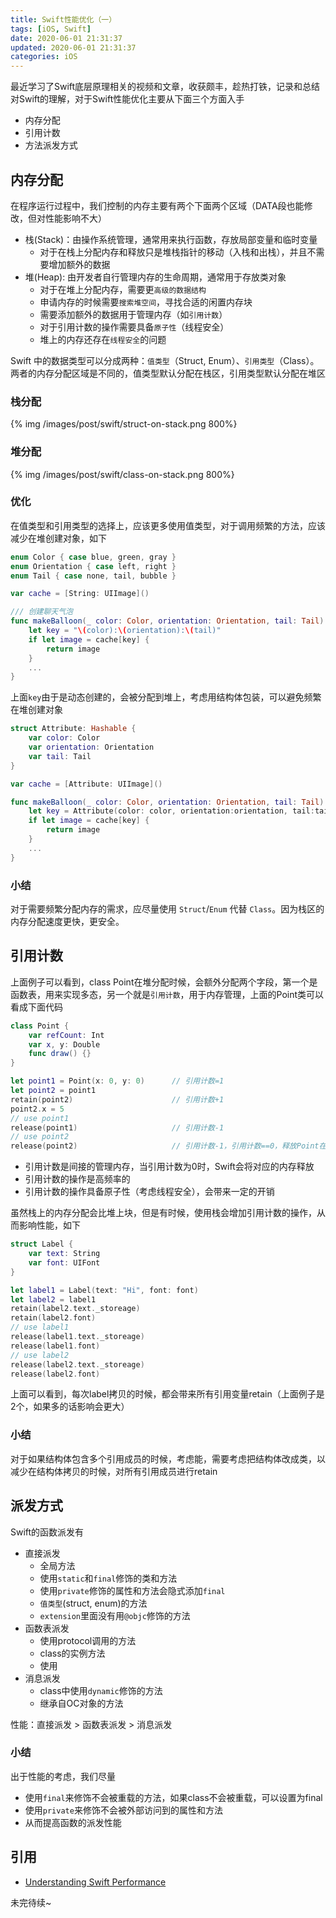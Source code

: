 ```yaml
---
title: Swift性能优化（一）
tags: [iOS, Swift]
date: 2020-06-01 21:31:37
updated: 2020-06-01 21:31:37
categories: iOS
---
```


最近学习了Swift底层原理相关的视频和文章，收获颇丰，趁热打铁，记录和总结对Swift的理解，对于Swift性能优化主要从下面三个方面入手

<!-- more -->

* 内存分配
* 引用计数
* 方法派发方式

## 内存分配

在程序运行过程中，我们控制的内存主要有两个下面两个区域（DATA段也能修改，但对性能影响不大）

* 栈(Stack)：由操作系统管理，通常用来执行函数，存放局部变量和临时变量
  * 对于在栈上分配内存和释放只是堆栈指针的移动（入栈和出栈），并且不需要增加额外的数据
* 堆(Heap): 由开发者自行管理内存的生命周期，通常用于存放类对象
  * 对于在堆上分配内存，需要更`高级的数据结构`
  * 申请内存的时候需要`搜索堆空间`，寻找合适的闲置内存块
  * 需要添加额外的数据用于管理内存（如`引用计数`）
  * 对于引用计数的操作需要具备`原子性`（线程安全）
  * 堆上的内存还存在`线程安全`的问题

Swift 中的数据类型可以分成两种：`值类型`（Struct, Enum）、`引用类型`（Class）。两者的内存分配区域是不同的，值类型默认分配在栈区，引用类型默认分配在堆区

### 栈分配

{% img /images/post/swift/struct-on-stack.png 800%}

### 堆分配

{% img /images/post/swift/class-on-stack.png 800%}

### 优化

在值类型和引用类型的选择上，应该更多使用值类型，对于调用频繁的方法，应该减少在堆创建对象，如下

```swift
enum Color { case blue, green, gray }
enum Orientation { case left, right }
enum Tail { case none, tail, bubble }

var cache = [String: UIImage]()

/// 创建聊天气泡
func makeBalloon(_ color: Color, orientation: Orientation, tail: Tail) -> UIImage {
    let key = "\(color):\(orientation):\(tail)"
    if let image = cache[key] {
        return image
    }
    ...
}
```

上面`key`由于是动态创建的，会被分配到堆上，考虑用结构体包装，可以避免频繁在堆创建对象

```swift
struct Attribute: Hashable {
    var color: Color
    var orientation: Orientation
    var tail: Tail
}

var cache = [Attribute: UIImage]()

func makeBalloon(_ color: Color, orientation: Orientation, tail: Tail) -> UIImage {
    let key = Attribute(color: color, orientation:orientation, tail:tail)
    if let image = cache[key] {
        return image
    }
    ...
}
```

### 小结

对于需要频繁分配内存的需求，应尽量使用 `Struct`/`Enum` 代替 `Class`。因为栈区的内存分配速度更快，更安全。

## 引用计数

上面例子可以看到，class Point在堆分配时候，会额外分配两个字段，第一个是函数表，用来实现多态，另一个就是`引用计数`，用于内存管理，上面的Point类可以看成下面代码

```swift
class Point {
    var refCount: Int
    var x, y: Double
    func draw() {}
}

let point1 = Point(x: 0, y: 0)      // 引用计数=1
let point2 = point1
retain(point2)                      // 引用计数+1
point2.x = 5
// use point1
release(point1)                     // 引用计数-1
// use point2
release(point2)                     // 引用计数-1，引用计数==0，释放Point在堆中的内存
```

* 引用计数是间接的管理内存，当引用计数为0时，Swift会将对应的内存释放
* 引用计数的操作是高频率的
* 引用计数的操作具备原子性（考虑线程安全），会带来一定的开销

虽然栈上的内存分配会比堆上块，但是有时候，使用栈会增加引用计数的操作，从而影响性能，如下

```swift
struct Label {
    var text: String
    var font: UIFont
}

let label1 = Label(text: "Hi", font: font)
let label2 = label1
retain(label2.text._storeage)
retain(label2.font)
// use label1
release(label1.text._storeage)
release(label1.font)
// use label2
release(label2.text._storeage)
release(label2.font)
```

上面可以看到，每次label拷贝的时候，都会带来所有引用变量retain（上面例子是2个，如果多的话影响会更大）

### 小结

对于如果结构体包含多个引用成员的时候，考虑能，需要考虑把结构体改成类，以减少在结构体拷贝的时候，对所有引用成员进行retain

## 派发方式

Swift的函数派发有

* 直接派发
  * 全局方法
  * 使用`static`和`final`修饰的类和方法
  * 使用`private`修饰的属性和方法会隐式添加`final`
  * `值类型`(struct, enum)的方法
  * `extension`里面没有用`@objc`修饰的方法
* 函数表派发
  * 使用protocol调用的方法
  * class的实例方法
  * 使用
* 消息派发
  * class中使用`dynamic`修饰的方法
  * 继承自OC对象的方法

性能：直接派发 > 函数表派发 > 消息派发

### 小结

出于性能的考虑，我们尽量

* 使用`final`来修饰不会被重载的方法，如果class不会被重载，可以设置为final
* 使用`private`来修饰不会被外部访问到的属性和方法
* 从而提高函数的派发性能

## 引用

* [Understanding Swift Performance](https://developer.apple.com/videos/play/wwdc2016/416/)

未完待续~
